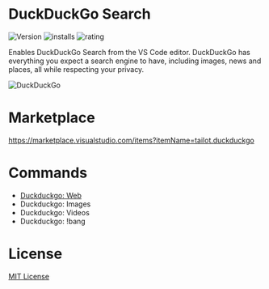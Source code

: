 DuckDuckGo Search
==========
![Version](https://vsmarketplacebadge.apphb.com/version/tailot.duckduckgo.svg) ![installs](https://vsmarketplacebadge.apphb.com/installs/tailot.duckduckgo.svg) ![rating](https://vsmarketplacebadge.apphb.com/rating/tailot.duckduckgo.svg)

Enables DuckDuckGo Search from the VS Code editor. DuckDuckGo has everything you expect a search engine to have, including images, news and places, all while respecting your privacy. 

![DuckDuckGo](https://i.imgur.com/lcDAhX0.png)

Marketplace
==========
https://marketplace.visualstudio.com/items?itemName=tailot.duckduckgo

Commands
==========
* [Duckduckgo: Web](https://duckduckgo.com/tour)
* Duckduckgo: Images 
* Duckduckgo: Videos
* Duckduckgo: !bang

License
==========
[MIT License](https://github.com/tailot/vcode-duckduckgo/blob/master/LICENSE.md)